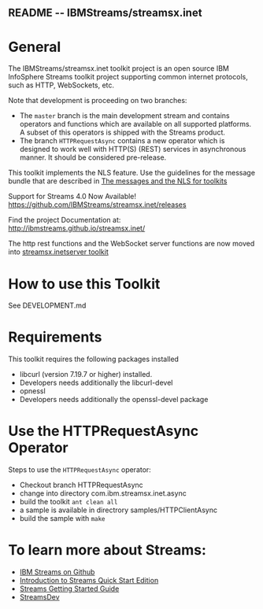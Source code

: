 ## README --  IBMStreams/streamsx.inet

# General
The IBMStreams/streamsx.inet toolkit project is an open source IBM InfoSphere Streams toolkit project supporting common internet protocols, such as HTTP, WebSockets, etc.

Note that development is proceeding on two branches: 
* The `master` branch is the main development stream and contains operators and functions which are available on all supported platforms. A subset of this operators is shipped with the Streams product.
* The branch `HTTPRequestAsync` contains a new operator which is designed to work well with HTTP(S) (REST) services in asynchronous manner. It should be considered pre-release.

This toolkit implements the NLS feature. Use the guidelines for the message bundle that are described in [The messages and the NLS for toolkits](https://github.com/IBMStreams/administration/wiki/Messages-and-National-Language-Support-for-toolkits)

Support for Streams 4.0 Now Available!
https://github.com/IBMStreams/streamsx.inet/releases

Find the project Documentation at: http://ibmstreams.github.io/streamsx.inet/

The http rest functions and the WebSocket server functions are now moved into [streamsx.inetserver toolkit](https://github.com/IBMStreams/streamsx.inetserver/releases)

# How to use this Toolkit
See DEVELOPMENT.md

# Requirements
This toolkit requires the following packages installed
* libcurl (version 7.19.7 or higher) installed.
* Developers needs additionally the libcurl-devel
* opnessl
* Developers needs additionally the openssl-devel package

# Use the HTTPRequestAsync Operator
Steps to use the `HTTPRequestAsync` operator:
* Checkout branch HTTPRequestAsync
* change into directory com.ibm.streamsx.inet.async
* build the toolkit `ant clean all`
* a sample is available in directrory samples/HTTPClientAsync
* build the sample with `make`

# To learn more about Streams:
* [IBM Streams on Github](http://ibmstreams.github.io)
* [Introduction to Streams Quick Start Edition](http://ibmstreams.github.io/streamsx.documentation/docs/4.1/qse-intro/)
* [Streams Getting Started Guide](http://ibmstreams.github.io/streamsx.documentation/docs/4.1/qse-getting-started/)
* [StreamsDev](https://developer.ibm.com/streamsdev/)

